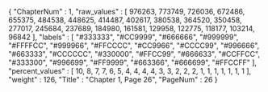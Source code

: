 {
  "ChapterNum" : 1,
  "raw_values" : [
    976263,
    773749,
    726036,
    672486,
    655375,
    484538,
    448625,
    414487,
    402617,
    380538,
    364520,
    350458,
    277017,
    245684,
    237689,
    184980,
    161581,
    129958,
    122775,
    118177,
    103214,
    96842
  ],
  "labels" : [
    "#333333",
    "#CC9999",
    "#666666",
    "#999999",
    "#FFFFCC",
    "#999966",
    "#FFCCCC",
    "#CC9966",
    "#CCCC99",
    "#996666",
    "#663333",
    "#CCCCCC",
    "#330000",
    "#FFCC99",
    "#666633",
    "#CCFFCC",
    "#333300",
    "#996699",
    "#FF9999",
    "#663366",
    "#666699",
    "#FFCCFF"
  ],
  "percent_values" : [
    10,
    8,
    7,
    7,
    6,
    5,
    4,
    4,
    4,
    4,
    3,
    3,
    2,
    2,
    2,
    1,
    1,
    1,
    1,
    1,
    1,
    1
  ],
  "weight" : 126,
  "Title" : "Chapter 1, Page 26",
  "PageNum" : 26
}
